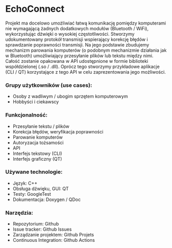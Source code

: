 # EchoConnect

Projekt ma docelowo umożliwiać łatwą komunikację pomiędzy komputerami nie wymagającą żadnych dodatkowych modułów (Bluetooth / WiFi), wykorzystując dźwięki o wysokiej częstotliwości. Stworzymy udokumentowany protokół transmisji wspierający korekcję błędów i sprawdzanie poprawności transmisji. Na jego podstawie zbudujemy mechanizm parowania komputerów (o podobnym mechanizmie działania jak w Bluetooth) umożliwiający przesyłanie plików lub tekstu między nimi. Całość zostanie opakowana w API udostępnione w formie biblioteki współdzielonej (.so / .dll). Oprócz tego stworzymy przykładowe aplikacje (CLI / QT) korzystające z tego API w celu zaprezentowania jego możliwości.


### Grupy użytkowników (use cases):
-   Osoby z wadliwym / ubogim sprzętem komputerowym
-   Hobbyści i ciekawscy
    
### Funkcjonalność:
-   Przesyłanie tekstu / plików
-   Korekcja błędów, weryfikacja poprawności
-   Parowanie komputerów
-   Autoryzacja tożsamości
-   API
-   Interfejs tekstowy (CLI)
-   Interfejs graficzny (QT)
    
### Używane technologie:
-   Język: C++
-   Obsługa dźwięku, GUI: QT
-   Testy: GoogleTest
-   Dokumentacja: Doxygen / QDoc
    
### Narzędzia:
-   Repozytorium: Github
-   Issue tracker: Github Issues
-   Zarządzanie projektem: Github Projets
-   Continuous Integration: Github Actions
